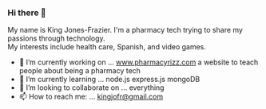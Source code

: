 ### Hi there 👋
My name is King Jones-Frazier.  I'm a pharmacy tech trying to share my passions through technology.  
My interests include health care, Spanish, and video games. 
<!--
**KingJoFr/KingJoFr** is a ✨ _special_ ✨ repository because its `README.md` (this file) appears on your GitHub profile.
-->

- 🔭 I’m currently working on ... www.pharmacyrizz.com a website to teach people about being a pharmacy tech
- 🌱 I’m currently learning ... node.js express.js mongoDB
- 👯 I’m looking to collaborate on ... everything
- 📫 How to reach me: ... kingjofr@gmail.com
